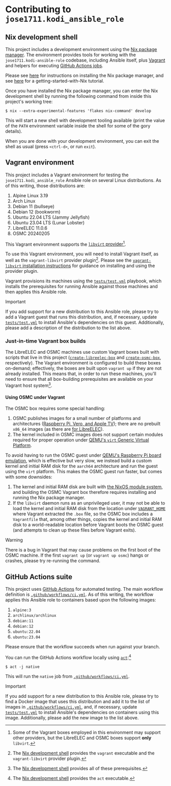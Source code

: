 [`tests/test.yml`]: /tests/test.yml
[`.github/workflows/ci.yml`]: /.github/workflows/ci.yml
[Nix development shell]: #nix-development-shell

# Contributing to `jose1711.kodi_ansible_role`

## Nix development shell

This project includes a development environment using the [Nix package
manager](https://nixos.org).  The environment provides tools for working with
the `jose1711.kodi-ansible-role` codebase, including Ansible itself, plus
[Vagrant](#vagrant-environment) and helpers for executing [GitHub Actions
jobs](#github-actions-suite).

Please see [here](https://nixos.org/download#download-nix) for instructions on
installing the Nix package manager, and see
[here](https://nix.dev/tutorials/first-steps/) for a getting-started-with-Nix
tutorial.

Once you have installed the Nix package manager, you can enter the
Nix development shell by running the following command from inside this
project's working tree:

```console
$ nix --extra-experimental-features 'flakes nix-command' develop
```

This will start a new shell with development tooling available (print the value
of the `PATH` environment variable inside the shell for some of the gory
details).

When you are done with your development environment, you can exit the shell as
usual (press `<ctrl-d>`, or run `exit`).

## Vagrant environment

This project includes a Vagrant environment for testing the
`jose1711.kodi_ansible_role` Ansible role on several Linux distributions.  As
of this writing, those distributions are:

1. Alpine Linux 3.19
2. Arch Linux
3. Debian 11 (bullseye)
4. Debian 12 (bookworm)
5. Ubuntu 22.04 LTS (Jammy Jellyfish)
6. Ubuntu 23.04 LTS (Lunar Lobster)
7. LibreELEC 11.0.6
8. OSMC 20240205

This Vagrant environment supports the
[`libvirt` provider](https://vagrant-libvirt.github.io/vagrant-libvirt/)[^provider-support].

[^provider-support]: Some of the Vagrant boxes employed in this environment may
                     support other providers, but the LibreELEC and OSMC boxes
                     support **only** `libvirt`.

To use this Vagrant environment, you will need to install Vagrant itself, as
well as the `vagrant-libvirt` provider plugin[^vagrant-in-nix-devshell].  Please
see the [`vagrant-libvirt` installation instructions](https://vagrant-libvirt.github.io/vagrant-libvirt/installation.html)
for guidance on installing and using the provider plugin.

[^vagrant-in-nix-devshell]: The [Nix development shell][] provides the
                            `vagrant` executable and the `vagrant-libvirt`
                            provider plugin.

Vagrant provisions its machines using the [`tests/test.yml`][] playbook, which
installs the prerequisites for running Ansible against those machines and then
applies this Ansible role.

> [!IMPORTANT]
> If you add support for a new distribution to this Ansible role, please try to
> add a Vagrant guest that runs this distribution, and, if necessary, update
> [`tests/test.yml`][] to install Ansible's dependencies on this guest.
> Additionally, please add a description of the distribution to the list above.

### Just-in-time Vagrant box builds

The LibreELEC and OSMC machines use custom Vagrant boxes built with scripts
that live in this project
([`create-libreelec-box`](/scripts/create-libreelec-box) and
[`create-osmc-box`](/scripts/create-osmc-box), respectively).  The Vagrant
environment is configured to build these boxes on-demand; effectively, the
boxes are built upon `vagrant up` if they are not already installed.  This
means that, in order to run these machines, you'll need to ensure that all
box-building prerequisites are available on your Vagrant host
system[^box-building-in-nix-devshell].

[^box-building-in-nix-devshell]: The [Nix development shell][] provides all of
                                 these prerequisites.

#### Using OSMC under Vagrant

The OSMC box requires some special handling:

1. OSMC publishes images for a small number of platforms and architectures
   ([Raspberry Pi, Vero, and Apple TV](https://osmc.tv/download/)); there are
   no prebuilt `x86_64` images (as there are [for LibreELEC](https://archive.libreelec.tv/archive/)).
2. The kernel included in OSMC images does not support certain modules required
   for proper operation under [QEMU's `virt` Generic Virtual Platform](https://www.qemu.org/docs/master/system/riscv/virt.html).

To avoid having to run the OSMC guest under [QEMU's Raspberry Pi board emulation](https://www.qemu.org/docs/master/system/arm/raspi.html),
which is effective but very slow, we instead build a custom kernel and initial
RAM disk for the `aarch64` architecture and run the guest using the `virt`
platform.  This makes the OSMC guest run faster, but comes with some downsides:

1. The kernel and initial RAM disk are built with [the NixOS module
   system](https://nix.dev/tutorials/module-system/module-system.html), and
   building the OSMC Vagrant box therefore requires installing and running the
   Nix package manager.
2. If the `libvirt` daemon runs as an unprivileged user, it may not be able to
   load the kernel and initial RAM disk from the location under
   [`VAGRANT_HOME`](https://developer.hashicorp.com/vagrant/docs/other/environmental-variables#vagrant_home)
   where Vagrant extracted the `.box` file, so the OSMC box includes a
   `Vagrantfile` that, among other things, copies the kernel and initial RAM
   disk to a world-readable location before Vagrant boots the OSMC guest (and
   attempts to clean up these files before Vagrant exits).

> [!WARNING]
> There is a bug in Vagrant that may cause problems on the first boot of the
> OSMC machine.  If the first `vagrant up` (or `vagrant up osmc`) hangs or
> crashes, please try re-running the command.

## GitHub Actions suite

This project uses [GitHub Actions](https://docs.github.com/en/actions) for
automated testing.  The main workflow definition is
[`.github/workflows/ci.yml`][].  As of this writing, the workflow applies this
Ansible role to containers based upon the following images:

1. `alpine:3`
2. `archlinux/archlinux`
3. `debian:11`
4. `debian:12`
5. `ubuntu:22.04`
6. `ubuntu:23.04`

Please ensure that the workflow succeeds when run against your branch.

You can run the GitHub Actions workflow locally using
[`act`](https://github.com/nektos/act):[^act-in-nix-devshell]

[^act-in-nix-devshell]: The [Nix development shell][] provides the `act`
                        executable.

```console
$ act -j native
```

This will run the `native` job from [`.github/workflows/ci.yml`][].

> [!IMPORTANT]
> If you add support for a new distribution to this Ansible role, please try to
> find a Docker image that uses this distribution and add it to the list of
> images in [`.github/workflows/ci.yml`][], and, if necessary, update
> [`tests/test.yml`][] to install Ansible's dependencies on containers using
> this image.  Additionally, please add the new image to the list above.
